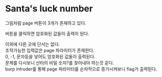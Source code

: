 # Santa's luck number

그림처럼 page 버튼이 3개가 존재하고 있다.

버튼을 클릭하면 암호화된 값들이 출력이 된다.

이외에 다른 곳에 단서는 없다.  
조작가능한 입력값은 page 파라미터가 존재한다.  
0, -1, 문자등을 넣어도 암호화된 값들이 출력된다.  
문제를 다시보니 산타의 비밀 숫자?를 찾아내야 하는것 같다.  
burp intruder를 통해 page 파라미터를 순차적으로 증가시켜보니 flag가 출력된다.  
